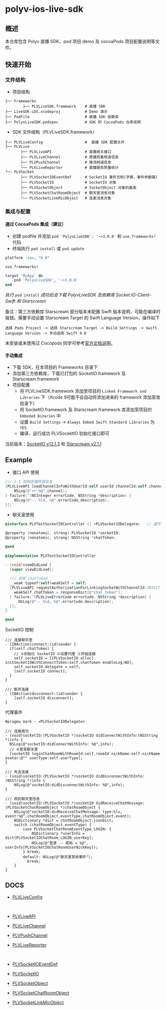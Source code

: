 # polyv-ios-live-sdk



## 概述

本仓库包含 Polyv 直播 SDK、pod 项目 demo 及 cocoaPods 项目配置说明等文件。



## 快速开始

### 文件结构

- 项目结构

```
├── Frameworks
		├── PLVLiveSDK.framework 	# 直播 SDK
├── LiveSDK-iOS.xcodeproj  			# Demo 演示
├── Podfile          				# 直播 SDK 依赖库
├── PolyvLiveSDK.podspec        	# SDK 的 CocoaPods 仓库说明
```

- SDK 文件结构（PLVLiveSDK.framework）

```
├── PLVLiveConfig 					#  直播 SDK 配置文件
├── PLVLive
       ├── PLVLiveAPI 				# 直播相关接口
       ├── PLVLiveChannel  			# 直播观看频道信息
       ├── PLVPushChannel 			# 推流频道信息
       └── PLVLiveReporter   		# 直播服务质量统计
└── PLVSocket
       ├── PLVSocketIOEventDef		# SocketIO 事件文档(字典，事件参数键)
       ├── PLVSocketIO   			# SocketIO 对象
       ├── PLVSocketObject 			# SocketObject 对象的基类
       ├── PLVSocketChatRoomObject	# 聊天室消息对象
       └── PLVSocketLinkMicObject 	# 连麦消息对象
```



### 集成与配置

#### 通过 CocoaPods 集成（建议） 

- 创建 podfile 并添加 `pod 'PolyvLiveSDK', '~>3.0.0'`  和 `use_frameworks!` 代码
- 终端执行 `pod install` 或 `pod update`

```ruby
platform :ios, "8.0"

use_frameworks!

target 'MyApp' do
    pod 'PolyvLiveSDK', '~>3.0.0'
end
```

*执行 `pod install` 成功后会下载 PolyvLiveSDK 及依赖库 Socket.IO-Client-Swift 和 Starscream*



备注：第三方依赖库 Starscream 部分版本未配置 Swift 版本说明，可能在编译时报错。需要手动设置 Starscream Target 的 Swift Language Version，操作如下

```
选择 Pods Project -> 选择 Starscream Target -> Build Settings -> Swift Language Version -> 手动选择 Swift 4.0
```

未安装或未使用过 Cocopods 同学可参考[官方文档说明](http://guides.cocoapods.org/using/using-cocoapods.html)。



#### 手动集成

- 下载 SDK，在本项目的 Frameworks 目录下
- 添加第三方依赖库，下载已打包的 SocketIO.framework 及 Starscream.framework
- 项目配置
  - 将 PLVLiveSDK.framework 添加至项目的 `Linked Framework and Libraries` 下（Xcode 9可能不会自动将添加进来的 framework 添加至改目录下）
  - 将  SocketIO.framework 及 Starscream.framework 库添加至项目的 `Embeded Binaries` 中
  - 设置 `Build Settings` -> `Always Embed Swift Standard Libraries` 为 `YES`
  - 编译、运行成功 PLVSocektIO 初始化接口即可



当前版本：[SocketIO v12.1.3]() 和 [Starscream v2.1.1]()



## Example

- 接口 API 使用

```objective-c
/// 1.1 获取直播频道信息
[PLVLiveAPI loadChannelInfoWithUserId:self.userId channelId:self.channelId completion:^(PLVLiveChannel *channel) {
    NSLog(@"++ %@",channel);
} failure:^(NSInteger errorCode, NSString *description) {
    NSLog(@"-- %ld, %@",errorCode,description);
}];

```

- 聊天室使用

```objective-c
@interface PLVTestSocketIOController () <PLVSocketIODelegate>	// 遵守协议

@property (nonatomic, strong) PLVSocketIO *socketIO;
@property (nonatomic, strong) NSString *chatToken;

@end
  
@implementation PLVTestSocketIOController

- (void)viewDidLoad {
  [super viewDidLoad];
  
  /// 获取 chatToken
  __weak typeof(self)weakSelf = self;
  [PLVLiveAPI requestAuthorizationForLinkingSocketWithChannelId:103117 Appld:@"appId" appSecret:@"appSecret" completion:^(NSDictionary *responseDict) {
	weakSelf.chatToken = responseDict[@"chat_token"];
  } failure:^(PLVLiveErrorCode errorCode, NSString *description) {
      NSLog(@"-- %ld, %@",errorCode,description);
  }];
}

@end
```

SocketIO 控制

```
/// 连接聊天室
- (IBAction)connect:(id)sender {
  if(self.chatToken) {
    // ①初始化 SocketIO ②设置代理 ③开始连接
    self.socketIO = [[PLVSocketIO alloc] initSocketIOWithConnectToken:self.chatToken enableLog:NO];
    self.socketIO.delegate = self;
    [self.socketIO connect];
  }
}

/// 断开连接
- (IBAction)disconnect:(id)sender {
    [self.socketIO disconnect];
}
```

代理事件

```
#pragma mark - <PLVSocketIODelegate>

/// 连接成功
- (void)socketIO:(PLVSocketIO *)socketIO didConnectWithInfo:(NSString *)info {
  NSLog(@"socketIO:didConnectWithInfo: %@",info);
  // ④登录聊天室
  [socketIO loginChatRoomWithRoomId:self.roomId nickName:self.nickName avatar:@"" userType:self.userType];
}

/// 失去连接
- (void)socketIO:(PLVSocketIO *)socketIO didDisconnectWithInfo:(NSString *)info {
    NSLog(@"socketIO:didDisconnectWithInfo: %@",info);
}

/// 收到聊天室信息
- (void)socketIO:(PLVSocketIO *)socketIO didReceiveChatMessage:(PLVSocketChatRoomObject *)chatRoomObject {
    NSLog(@"socketIO:didReceiveChatMessage: type:%lu, event:%@",chatRoomObject.eventType,chatRoomObject.event);
    NSDictionary *dict = chatRoomObject.jsonDict;
    switch (chatRoomObject.eventType) {
        case PLVSocketChatRoomEventType_LOGIN: {
            NSDictionary *userInfo = dict[PLVSocketIOChatRoom_LOGIN_userKey];
            NSLog(@"登录 -- 昵称 = %@", userInfo[PLVSocketIOChatRoomUserNickKey]);
        } break;
        default: NSLog(@"聊天室其他事件");
          break;
    }
}
```



## DOCS

- [PLVLiveConfig]()

  ​

- [PLVLiveAPI]()

- [PLVLiveChannel]()

- [PLVPushChannel]()

- [PLVLiveReporter]()

  ​



- [PLVSocketIOEventDef](https://github.com/polyv/polyv-ios-live-sdk/blob/master/Frameworks/PLVLiveSDK.framework/Headers/PLVSocketIOEventDef.h)
- [PLVSocketIO]()
- [PLVSocketObject]()
- [PLVSocketChatRoomObject]()
- [PLVSocketLinkMicObject]()